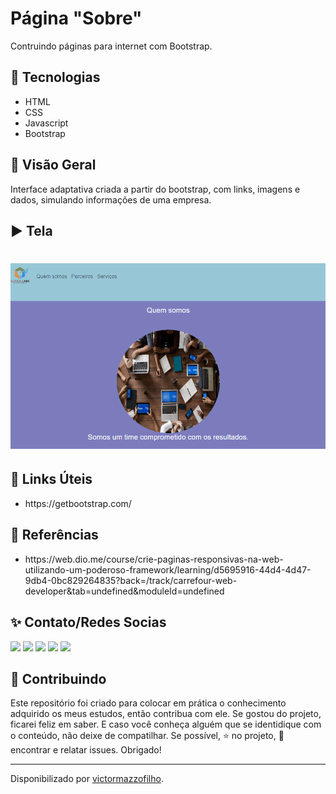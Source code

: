 <h1>Página "Sobre"</h1>
<p>Contruindo páginas para internet com Bootstrap.

<h2>🔨 Tecnologias</h2>
<ul>
	<li>HTML</li>
	<li>CSS</li>
    <li>Javascript</li>
	<li>Bootstrap</li>   
</ul>

<h2>👀 Visão Geral</h2>
<p>Interface adaptativa criada a partir do bootstrap, com links, imagens e dados, simulando informações de uma empresa.</p>

<h2>▶️ Tela</h2>
<h1 align = "center">
    <img alt=tela tittle=tela src="https://github.com/victormazzofilho/Projeto-Sobre/blob/main/tela.gif">
</h1>
<h2>🔗 Links Úteis</h2>
<ul>
    <li>https://getbootstrap.com/</li>
</ul>

<h2>🔎 Referências </h2>
<ul>
    <li>https://web.dio.me/course/crie-paginas-responsivas-na-web-utilizando-um-poderoso-framework/learning/d5695916-44d4-4d47-9db4-0bc829264835?back=/track/carrefour-web-developer&tab=undefined&moduleId=undefined</li>
</ul>
<h2>✨ ️Contato/Redes Socias</h2>
<div>
  <a href="https://wa.me/5511954900828" target="_blank"><img src="https://img.shields.io/badge/-Whatsapp-brightgreen?style=for-the-badge&logo=whatsapp&logoColor=white" target="_blank"></a> 
  <a href="https://instagram.com/vitao_br" target="_blank"><img src="https://img.shields.io/badge/-Instagram-%23E4405F?style=for-the-badge&logo=instagram&logoColor=white" target="_blank"></a>
 <a href="https://discord.gg/victinhu_br#4669" target="_blank"><img src="https://img.shields.io/badge/Discord-7289DA?style=for-the-badge&logo=discord&logoColor=white" target="_blank"></a> 
  <a href = "mailto:victormazzofilho@outlook.com"><img src="https://img.shields.io/badge/Gmail-D14836?style=for-the-badge&logo=gmail&logoColor=white" target="_blank"></a>
  <a href="https://www.linkedin.com/in/victor-mazzo-filho-13703563" target="_blank"><img src="https://img.shields.io/badge/-LinkedIn-%230077B5?style=for-the-badge&logo=linkedin&logoColor=white" target="_blank"></a>   
</div>
<h2> 🤝 Contribuindo </h2>
<p>Este repositório foi criado para colocar em prática o conhecimento adquirido os meus estudos, então contribua com ele. Se gostou do projeto, ficarei feliz em saber. E caso você conheça alguém que se identidique com o conteúdo, não deixe de compatilhar. Se possível, ⭐️ no projeto, 🐛 encontrar e relatar issues. Obrigado!</p>


------------

Disponibilizado por [victormazzofilho](https://github.com/victormazzofilho "Repositório de Victor Mazzo Filho").
